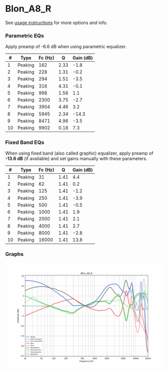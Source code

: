 # Blon_A8_R
See [usage instructions](https://github.com/jaakkopasanen/AutoEq#usage) for more options and info.

### Parametric EQs
Apply preamp of -6.6 dB when using parametric equalizer.

|   # | Type    |   Fc (Hz) |    Q |   Gain (dB) |
|-----|---------|-----------|------|-------------|
|   1 | Peaking |       162 | 2.33 |        -1.8 |
|   2 | Peaking |       228 | 1.31 |        -0.2 |
|   3 | Peaking |       294 | 1.51 |        -3.5 |
|   4 | Peaking |       316 | 4.31 |        -0.1 |
|   5 | Peaking |       998 | 1.56 |         1.1 |
|   6 | Peaking |      2300 | 3.75 |        -2.7 |
|   7 | Peaking |      3904 | 4.46 |         3.2 |
|   8 | Peaking |      5945 | 2.34 |       -14.3 |
|   9 | Peaking |      8471 | 4.96 |        -3.5 |
|  10 | Peaking |      9902 | 0.18 |         7.3 |

### Fixed Band EQs
When using fixed band (also called graphic) equalizer, apply preamp of **-13.6 dB** (if available) and set gains manually with these parameters.

|   # | Type    |   Fc (Hz) |    Q |   Gain (dB) |
|-----|---------|-----------|------|-------------|
|   1 | Peaking |        31 | 1.41 |         4.4 |
|   2 | Peaking |        62 | 1.41 |         0.2 |
|   3 | Peaking |       125 | 1.41 |        -1.2 |
|   4 | Peaking |       250 | 1.41 |        -3.9 |
|   5 | Peaking |       500 | 1.41 |        -0.5 |
|   6 | Peaking |      1000 | 1.41 |         1.9 |
|   7 | Peaking |      2000 | 1.41 |         2.1 |
|   8 | Peaking |      4000 | 1.41 |         2.7 |
|   9 | Peaking |      8000 | 1.41 |        -2.8 |
|  10 | Peaking |     16000 | 1.41 |        13.8 |

### Graphs
![](./Blon_A8_R.png)
